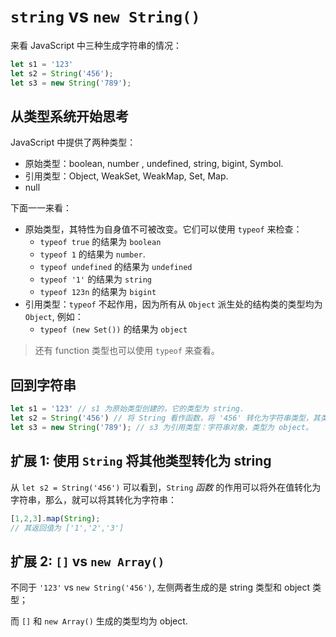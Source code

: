 # `string` vs `new String()`

来看 JavaScript 中三种生成字符串的情况：

```js
let s1 = '123'
let s2 = String('456');
let s3 = new String('789');
```

## 从类型系统开始思考

JavaScript 中提供了两种类型：

- 原始类型：boolean, number , undefined, string, bigint, Symbol.
- 引用类型：Object, WeakSet, WeakMap, Set, Map.
- null

下面一一来看：

- 原始类型，其特性为自身值不可被改变。它们可以使用 `typeof` 来检查：
  - `typeof true` 的结果为 `boolean`
  - `typeof 1` 的结果为 `number`.
  - `typeof undefined` 的结果为 `undefined`
  - `typeof '1'` 的结果为 `string`
  - `typeof 123n` 的结果为 `bigint`
- 引用类型：`typeof` 不起作用，因为所有从 `Object` 派生处的结构类的类型均为 `Object`, 例如：
  - `typeof (new Set())` 的结果为 `object`

> 还有 function 类型也可以使用 `typeof` 来查看。

## 回到字符串

```js
let s1 = '123' // s1 为原始类型创建的，它的类型为 string.
let s2 = String('456') // 将 String 看作函数，将 '456' 转化为字符串类型，其类型为 string.
let s3 = new String('789'); // s3 为引用类型：字符串对象，类型为 object。
```

## 扩展 1: 使用 `String` 将其他类型转化为 string

从 `let s2 = String('456')` 可以看到，`String` *函数* 的作用可以将外在值转化为字符串，那么，就可以将其转化为字符串：

```js
[1,2,3].map(String);
// 其返回值为 ['1','2','3']
```

## 扩展 2: `[]` vs `new Array()`

不同于 `'123'` vs `new String('456')`, 左侧两者生成的是 string 类型和 object 类型；

而 `[]` 和 `new Array()` 生成的类型均为 object.

